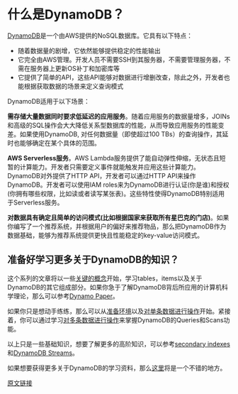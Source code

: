# 什么是DynamoDB？

[DynamoDB](https://aws.amazon.com/dynamodb/)是一个由AWS提供的NoSQL数据库。它具有以下特点：

* 随着数据量的剧增，它依然能够提供稳定的性能输出
* 它完全由AWS管理。开发人员不需要SSH到其服务器，不需要管理服务器，不需在服务器上更新OS补丁和加密库等
* 它提供了简单的API，这些API能够对数据进行增删改查，除此之外，开发者也能根据获取数据的场景来定义查询模式

DynamoDB适用于以下场景：

**需存储大量数据同时要求低延迟的应用服务**。随着应用服务的数据量增多，JOINs和高级的SQL操作会大大降低关系型数据库的性能，从而导致应用服务的性能变差。如果使用DynamoDB, 对任何数据量（即使超过100 TBs）的查询操作，其延时也能够确定在某个具体的范围。

**AWS Serverless服务**。AWS Lambda服务提供了能自动弹性伸缩，无状态且短暂的计算能力。开发者只需要定义事件就能触发并应用这些计算能力。DynamoDB对外提供了HTTP API，开发者可以通过HTTP API来操作DynamoDB。开发者可以使用IAM roles来为DynamoDB进行认证(你是谁)和授权(你拥有哪些权限，比如读或者读写某张表)。这些特性使得DynamoDB特别适用于Serverless服务。

**对数据具有确定且简单的访问模式(比如根据国家来获取所有星巴克的门店)**。如果你编写了一个推荐系统，并根据用户的偏好来推荐物品，那么把DynamoDB作为数据基础，能够为推荐系统提供更快且性能稳定的key-value访问模式。

## 准备好学习更多关于DynamoDB的知识？

这个系列的文章将以一些[关键的概念](https://github.com/digolds/url_shorten_service/blob/release/DynamoDB/key-concepts.md)开始，学习tables，items以及关于DynamoDB的其它组成部分。如果你急于了解DynamoDB背后所应用的计算机科学理论，那么可以参考[Dynamo Paper](https://github.com/digolds/url_shorten_service/blob/release/DynamoDB/the-dynamo-paper.md)。

如果你只是想动手练练，那么可以从[准备环境](https://github.com/digolds/url_shorten_service/blob/release/DynamoDB/environment-setup.md)以及[对单条数据进行操作](https://github.com/digolds/url_shorten_service/blob/release/DynamoDB/anatomy-of-an-item.md)开始。紧接着，你可以通过学习[对多条数据进行操作](https://github.com/digolds/url_shorten_service/blob/release/DynamoDB/working-with-multiple-items.md)来掌握DynamoDB的Queries和Scans功能。

以上只是一些基础知识，想要了解更多的高阶知识，可以参考[secondary indexes](https://github.com/digolds/url_shorten_service/blob/release/DynamoDB/secondary-indexes.md)和[DynamoDB Streams](https://github.com/digolds/url_shorten_service/blob/release/DynamoDB/dynamodb-streams.md)。

如果想要获得更多关于DynamoDB的学习资料，那么[这里](https://github.com/digolds/url_shorten_service/blob/release/DynamoDB/additional-reading.md)将是一个不错的地方。

[原文链接](https://www.dynamodbguide.com/what-is-dynamo-db)